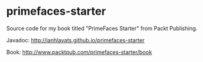 primefaces-starter
==================

Source code for my book titled "PrimeFaces Starter" from Packt Publishing.

Javadoc: http://ianhlavats.github.io/primefaces-starter

Book: http://www.packtpub.com/primefaces-starter/book
